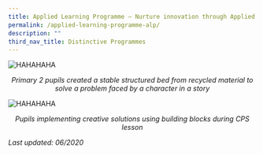 ```yaml
---
title: Applied Learning Programme – Nurture innovation through Applied Learning
permalink: /applied-learning-programme-alp/
description: ""
third_nav_title: Distinctive Programmes
---
```

<style>  
img {  
  display: block;  
  margin-left: auto;  
  margin-right: auto;  
}  
</style>  
<body><img src="![](/images/P2-Product.jpeg)" alt="HAHAHAHA" style="width:50%;">  
  
</body>

<p style="text-align:center;"><em>Primary 2 pupils created a stable structured bed from recycled material to solve a problem faced by a character in a story</em></p>

<style>  
img {  
  display: block;  
  margin-left: auto;  
  margin-right: auto;  
}  
</style>  
<body><img src="![](/images/P4_CPS-768x373.jpeg)" alt="HAHAHAHA" style="width:50%;">  
  
</body>

<p style="text-align:center;"><em>Pupils implementing creative solutions using building blocks during CPS lesson</em></p>

_Last updated: 06/2020_